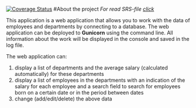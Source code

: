 [![Coverage Status](https://coveralls.io/repos/github/euggeze/project_web/badge.svg?branch=developer)](https://coveralls.io/github/euggeze/project_web?branch=developer)
#About the project
*For read SRS-file [click](./documentation/SRS.md)*

This application is a web application that allows you to work with the data of employees and departments by connecting to a database. The web application can be deployed to **Gunicorn** using the command line. All information about the work will be displayed in the console and saved in the log file.

The web application can:
1. display a list of departments and the average salary (calculated automatically) for these departments 
2. display a list of employees in the departments with an indication of the salary for each employee and a search field to search for employees born on a certain date or in the period between dates
3. change (add/edit/delete) the above data

